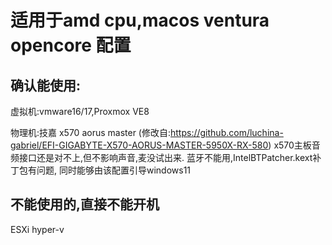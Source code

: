 # 适用于amd cpu,macos ventura opencore 配置


确认能使用:
-------------------------------

虚拟机:vmware16/17,Proxmox VE8

物理机:技嘉 x570 aorus master (修改自:https://github.com/luchina-gabriel/EFI-GIGABYTE-X570-AORUS-MASTER-5950X-RX-580)
x570主板音频接口还是对不上,但不影响声音,麦没试出来.
蓝牙不能用,IntelBTPatcher.kext补丁包有问题,
同时能够由该配置引导windows11

不能使用的,直接不能开机
-------------------------------
ESXi
hyper-v

